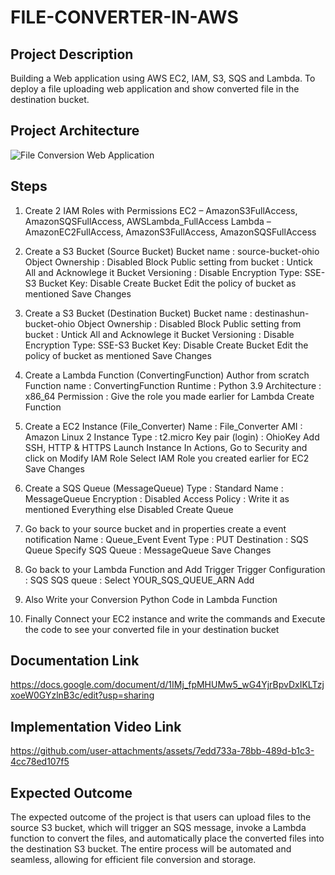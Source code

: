 # FILE-CONVERTER-IN-AWS
## Project Description

Building a Web application using AWS EC2, IAM, S3, SQS and Lambda. To deploy a file uploading web application and show converted file in the destination bucket.

## Project Architecture

![File Conversion Web Application](https://github.com/user-attachments/assets/b7c62eea-0878-4eb0-9740-c21582f742ab)

## Steps

1. Create 2 IAM Roles with Permissions
EC2 – AmazonS3FullAccess, AmazonSQSFullAccess, AWSLambda_FullAccess
Lambda – AmazonEC2FullAccess, AmazonS3FullAccess, AmazonSQSFullAccess

2. Create a S3 Bucket (Source Bucket)
Bucket name : source-bucket-ohio
Object Ownership : Disabled
Block Public setting from bucket : Untick All and Acknowlege it
Bucket Versioning : Disable
Encryption Type: SSE-S3
Bucket Key: Disable
Create Bucket
Edit the policy of bucket as mentioned
Save Changes

3. Create a S3 Bucket (Destination Bucket)
Bucket name : destinashun-bucket-ohio
Object Ownership : Disabled
Block Public setting from bucket : Untick All and Acknowlege it
Bucket Versioning : Disable
Encryption Type: SSE-S3
Bucket Key: Disable
Create Bucket
Edit the policy of bucket as mentioned
Save Changes

4. Create a Lambda Function (ConvertingFunction)
Author from scratch 
Function name : ConvertingFunction
Runtime : Python 3.9 
Architecture : x86_64 
Permission : Give the role you made earlier for Lambda
Create Function

5. Create a EC2 Instance (File_Converter)
Name : File_Converter 
AMI : Amazon Linux 2 
Instance Type : t2.micro 
Key pair (login) : OhioKey 
Add SSH, HTTP & HTTPS
Launch Instance
In Actions, Go to Security and click on Modify IAM Role
Select IAM Role you created earlier for EC2
Save Changes

6. Create a SQS Queue (MessageQueue)
Type : Standard
Name : MessageQueue
Encryption : Disabled
Access Policy : Write it as mentioned
Everything else Disabled
Create Queue

7. Go back to your source bucket and in properties create a event notification
Name : Queue_Event
Event Type : PUT
Destination : SQS Queue
Specify SQS Queue : MessageQueue
Save Changes

8. Go back to your Lambda Function and Add Trigger 
Trigger Configuration : SQS
SQS queue : Select YOUR_SQS_QUEUE_ARN
Add

9. Also Write your Conversion Python Code in Lambda Function

10. Finally Connect your EC2 instance and write the commands and Execute the code to see your converted file in your destination bucket

## Documentation Link

https://docs.google.com/document/d/1IMj_fpMHUMw5_wG4YjrBpvDxIKLTzjxoeW0GYzlnB3c/edit?usp=sharing

## Implementation Video Link

https://github.com/user-attachments/assets/7edd733a-78bb-489d-b1c3-4cc78ed107f5

## Expected Outcome

The expected outcome of the project is that users can upload files to the source S3 bucket, which will trigger an SQS message, invoke a Lambda function to convert the files, and automatically place the converted files into the destination S3 bucket. The entire process will be automated and seamless, allowing for efficient file conversion and storage.
